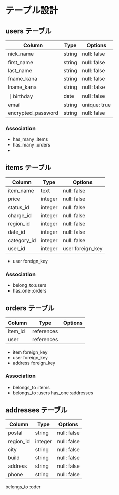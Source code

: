 # テーブル設計




## users テーブル


| Column   | Type   | Options     |
| -------- | ------ | ----------- |
|nick_name| string | null: false |
|first_name| string | null: false |
|last_name | string | null: false |
|fname_kana| string | null: false |
|lname_kana| string | null :false |
｜birthday  | date  | null :false |
| email    | string | unique: true|    validates :email, uniqueness: true
| encrypted_password | string | null: false   |



### Association
- has_many :items
- has_many :orders
- 
  

## items テーブル

| Column        | Type   | Options     |
| ------        | ------ | ----------- |
| item_name     | text   | null: false |
| price         | integer| null: false |             
| status_id     | integer| null: false |
| charge_id     | integer| null: false |
| region_id     | integer| null: false |
| date_id       | integer| null: false |
| category_id   | integer| null: false |
| user_id       | integer |user foreign_key|
             

* user foreign_key

### Association

- belong_to:users
- has_one :orders

   

## orders テーブル

| Column   | Type       | Options                        |
| -------  | ---------- | ------------------------------ |
| item_id  | references |                                |
| user     | references |                                |

* item    foreign_key
* user    foreign_key
* address foreign_key

### Association

- belongs_to :items
- belongs_to :users
  has_one    :addresses

## addresses テーブル
| Column   | Type       | Options       |
| -------  | ---------- | ------------- |
| postal   | string     |   null: false | 
| region_id| integer    |   null: false |                             
| city     | string       |   null: false |  
| build    | string       |   null: false |                         
| address  | string       |   null: false |                            
| phone    | string    |   null: false |                             


 
 belongs_to :oder
